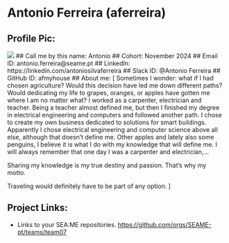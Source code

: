 # Antonio Ferreira (aferreira)
## Profile Pic:
 <img src=https://antonio-ferreira.com/wp-content/uploads/2024/10/ME_mirror_cut_RGB.png>
## Call me by this name:
Antonio
## Cohort:
November 2024
## Email ID:
antonio.ferreira@seame.pt
## LinkedIn:
https://linkedin.com/antoniosilvaferreira
## Slack ID:
@Antonio Ferreira
## GitHub ID:
afmyhouse
## About me:
[
Sometimes I wonder: what if I had chosen agriculture? Would this decision have led me down different paths? Would dedicating my life to grapes, oranges, or apples have gotten me where I am no matter what? I worked as a carpenter, electrician and teacher.  Being a teacher almost defined me, but then I finished my degree in electrical engineering and computers and followed another path. I chose to create my own business dedicated to solutions for smart buildings. Apparently I chose electrical engineering and computer science above all else, although that doesn’t define me. Other apples and lately also some penguins, I believe it is what I do with my knowledge that will define me. I will always remember that one day I was a carpenter and electrician,…

Sharing my knowledge is my true destiny and passion. That’s why my motto.

Traveling would definitely have to be part of any option.
]
## Project Links:
- Links to your SEA:ME repositories.
https://github.com/orgs/SEAME-pt/teams/team07